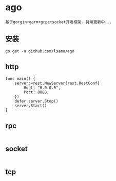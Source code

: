 # ago
```
基于go+gin+gorm+grpc+socket开发框架. 持续更新中...
```

## 安装
```
go get -u github.com/lsamu/ago
```

## http
```
func main() {
    server:=rest.NewServer(rest.RestConf{
        Host: "0.0.0.0",
        Port: 8888,
    })
    defer server.Stop()
    server.Start()
}
```

## rpc
```

```

## socket
```

```

## tcp
```

```